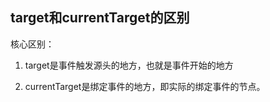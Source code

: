 ## target和currentTarget的区别
核心区别：

1. target是事件触发源头的地方，也就是事件开始的地方

2. currentTarget是绑定事件的地方，即实际的绑定事件的节点。

